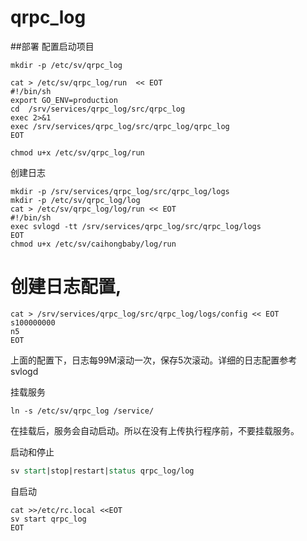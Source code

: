 # qrpc_log

##部署
配置启动项目
```aidl
mkdir -p /etc/sv/qrpc_log

cat > /etc/sv/qrpc_log/run  << EOT
#!/bin/sh
export GO_ENV=production
cd  /srv/services/qrpc_log/src/qrpc_log
exec 2>&1
exec /srv/services/qrpc_log/src/qrpc_log/qrpc_log
EOT

chmod u+x /etc/sv/qrpc_log/run
```

创建日志
```aidl
mkdir -p /srv/services/qrpc_log/src/qrpc_log/logs
mkdir -p /etc/sv/qrpc_log/log
cat > /etc/sv/qrpc_log/log/run << EOT
#!/bin/sh
exec svlogd -tt /srv/services/qrpc_log/src/qrpc_log/logs
EOT
chmod u+x /etc/sv/caihongbaby/log/run
```

# 创建日志配置,
```aidl
cat > /srv/services/qrpc_log/src/qrpc_log/logs/config << EOT
s100000000
n5
EOT
```

上面的配置下，日志每99M滚动一次，保存5次滚动。详细的日志配置参考 svlogd

挂载服务

```
ln -s /etc/sv/qrpc_log /service/
```
在挂载后，服务会自动启动。所以在没有上传执行程序前，不要挂载服务。

启动和停止

```sv start|stop|restart|status qrpc_log
sv start|stop|restart|status qrpc_log/log
```
自启动
```
cat >>/etc/rc.local <<EOT
sv start qrpc_log
EOT
```